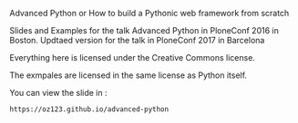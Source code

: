 Advanced Python or How to build a Pythonic web framework from scratch

 Slides and Examples for the talk Advanced Python in PloneConf 2016 in Boston.
 Updtaed version for the talk in PloneConf 2017 in Barcelona

 Everything here is licensed under the Creative Commons license.

 The exmpales are licensed in the same license as Python itself.

You can view the slide in :

	https://oz123.github.io/advanced-python
